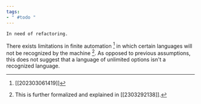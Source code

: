 ```yaml
---
tags:
- " #todo "
---
```


```ad-caution
In need of refactoring.
```

There exists limitations in finite automation [^1] in which certain languages will not be recognized by the machine [^2]. As opposed to previous assumptions, this does not suggest that a language of unlimited options isn't a recognized language.

[^1]: [[202303061419]]
[^2]: This is further formalized and explained in [[2303292138]].